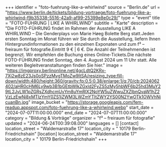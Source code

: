 +++
identifier = "foto-fuehrung-like-a-whirlwind"
source = "Berlin.de"
url = "https://www.berlin.de/tickets/bildung-vortraege/foto-fuehrung-like-a-whirlwind-f9b35338-5516-42a9-af99-25399e8e0c29/"
type = "event"
title = "FOTO-FÜHRUNG | LIKE A WHIRLWIND"
subtitle = "Karte"
description = "Die FOTO-FÜHRUNG findet im Rahmen der Ausstellung LIKE A WHIRLWIND – Die Genderplays von Marie Høeg  Bolette Berg statt.Jeden ersten Sonntag im Monat führen wir Sie durch die Ausstellung, liefern Ihnen Hintergrundinformationen zu den einzelnen Exponaten und zum f³ – freiraum für fotografie.Eintritt 9 € | 6 €. Die Anzahl der Teilnehmenden ist begrenzt. Wir empfehlen die Buchung eines Online-Tickets.Die nächste FOTO-FÜHRUNG findet Sonntag, den 4. August 2024 um 11 Uhr statt. Alle weiteren Begleitveranstaltungen finden Sie hier."
image = "https://imgproxy.berlinonline.net/4gcLdtQ2KRx-7Xj2w8zE23Js0oSPzzMvgTMoZw9ltSA/resizing_type:fill-down/width:480/height:360/gravity:fp:0.5:0.38/enlarge:1/q:70/cb:2024062402/aHR0cHM6Ly9wb3B1bGEtbWlkZGxld2FyZS5zMy5hbWF6b25hd3MuY29tL2JvLW1pZGRsZXdhcmUvYm8uYmRlX2NoYW5uZWwuZXZlbnQvaW1hZ2VzLzEwNi8xMTIzYmY0ZS1iZWM3LWZmYTItZWY2YS00N2YwOTk1OWVhNjcuanBn.jpg"
image_bucket = "https://storage.googleapis.com/fem-readup.appspot.com/foto-fuehrung-like-a-whirlwind.webp"
start_date = "2024-07-07T11:00:00.000"
end_date = "2024-07-07T11:00:00.000"
category = "Bildung & Vorträge"
organizer = "f³ – freiraum für fotografie"
updated = "2024-06-24T00:39:08.000"
languages = []
[contact]
location_street = "Waldemarstraße 17"
location_city = " 10179 Berlin-Friedrichshain"
[location]
location_street = "Waldemarstraße 17"
location_city = " 10179 Berlin-Friedrichshain"
+++